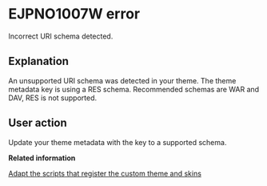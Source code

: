 # EJPNO1007W error

Incorrect URI schema detected.

## Explanation

An unsupported URI schema was detected in your theme. The theme metadata key is using a RES schema. Recommended schemas are WAR and DAV, RES is not supported.

## User action

Update your theme metadata with the key to a supported schema.


**Related information**  


[Adapt the scripts that register the custom theme and skins](../dev-theme/themeopt_move_repack_script.md)

